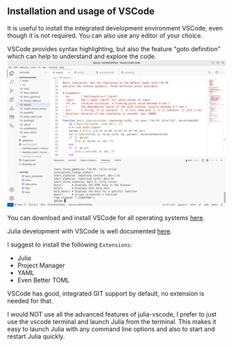 ## Installation and usage of VSCode

It is useful to install the integrated development environment VSCode, even though it is not required. You can also use any editor of your choice.

VSCode provides syntax highlighting, but also the feature "goto definition" which can help to understand and explore the code.
![VSCode](docs/images/vscode.png)

You can download and install VSCode for all operating systems [here](https://code.visualstudio.com/).

Julia development with VSCode is well documented [here](https://www.julia-vscode.org/docs/stable/).

I suggest to install the following `Extensions`:
- Julia
- Project Manager 
- YAML
- Even Better TOML

VSCode has good, integrated GIT support by default, no extension is needed for that.

I would NOT use all the advanced features of julia-vscode, I prefer to just use the vscode terminal and launch Julia from the terminal. This makes it easy to launch Julia with any command line options and also to start and restart Julia quickly.